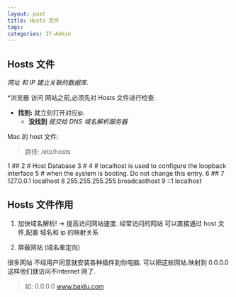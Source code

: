 ```yaml
---
layout: post
title: Hosts 文件
tags: 
categories: IT-Admin
---
```


## Hosts 文件

*网址 和 IP 建立关联的数据库.*

*浏览器 访问 网站之前,必须先对 Hosts 文件进行检查. 
-  **找到:**  就立刻打开对应ip.	
	-  **没找到** *提交给 DNS 域名解析服务器* 

Mac 的 host 文件:
> 路径:    /etc/hosts 

  1 ##
  2 # Host Database
  3 #
  4 # localhost is used to configure the loopback interface
  5 # when the system is booting.  Do not change this entry.
  6 ##
  7 127.0.0.1   localhost
  8 255.255.255.255 broadcasthost
  9 ::1             localhost


## Hosts 文件作用

1. 加快域名解析! → 提高访问网站速度.
经常访问的网站 可以直接通过 host 文件,配置 域名和 ip 的映射关系

2. 屏蔽网站 (域名重定向)

很多网站 不经用户同意就安装各种插件到你电脑.
可以把这些网站.映射到 0.0.0.0  这样他们就访问不internet 网了.

> 如: 0.0.0.0 www.baidu.com





